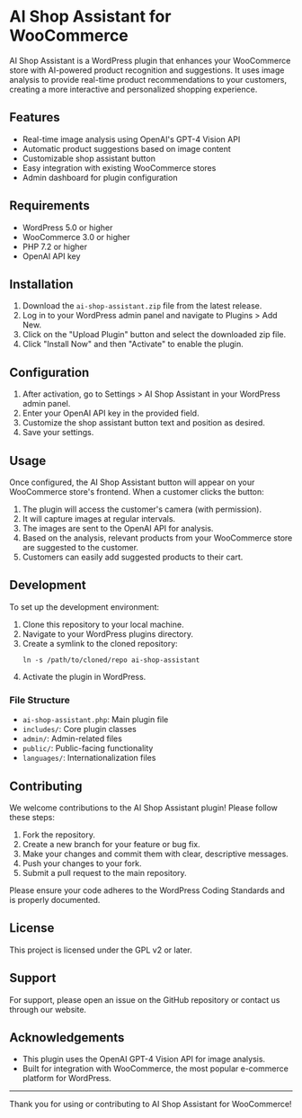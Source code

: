 # AI Shop Assistant for WooCommerce

AI Shop Assistant is a WordPress plugin that enhances your WooCommerce store with AI-powered product recognition and suggestions. It uses image analysis to provide real-time product recommendations to your customers, creating a more interactive and personalized shopping experience.

## Features

- Real-time image analysis using OpenAI's GPT-4 Vision API
- Automatic product suggestions based on image content
- Customizable shop assistant button
- Easy integration with existing WooCommerce stores
- Admin dashboard for plugin configuration

## Requirements

- WordPress 5.0 or higher
- WooCommerce 3.0 or higher
- PHP 7.2 or higher
- OpenAI API key

## Installation

1. Download the `ai-shop-assistant.zip` file from the latest release.
2. Log in to your WordPress admin panel and navigate to Plugins > Add New.
3. Click on the "Upload Plugin" button and select the downloaded zip file.
4. Click "Install Now" and then "Activate" to enable the plugin.

## Configuration

1. After activation, go to Settings > AI Shop Assistant in your WordPress admin panel.
2. Enter your OpenAI API key in the provided field.
3. Customize the shop assistant button text and position as desired.
4. Save your settings.

## Usage

Once configured, the AI Shop Assistant button will appear on your WooCommerce store's frontend. When a customer clicks the button:

1. The plugin will access the customer's camera (with permission).
2. It will capture images at regular intervals.
3. The images are sent to the OpenAI API for analysis.
4. Based on the analysis, relevant products from your WooCommerce store are suggested to the customer.
5. Customers can easily add suggested products to their cart.

## Development

To set up the development environment:

1. Clone this repository to your local machine.
2. Navigate to your WordPress plugins directory.
3. Create a symlink to the cloned repository:
   ```
   ln -s /path/to/cloned/repo ai-shop-assistant
   ```
4. Activate the plugin in WordPress.

### File Structure

- `ai-shop-assistant.php`: Main plugin file
- `includes/`: Core plugin classes
- `admin/`: Admin-related files
- `public/`: Public-facing functionality
- `languages/`: Internationalization files

## Contributing

We welcome contributions to the AI Shop Assistant plugin! Please follow these steps:

1. Fork the repository.
2. Create a new branch for your feature or bug fix.
3. Make your changes and commit them with clear, descriptive messages.
4. Push your changes to your fork.
5. Submit a pull request to the main repository.

Please ensure your code adheres to the WordPress Coding Standards and is properly documented.

## License

This project is licensed under the GPL v2 or later.

## Support

For support, please open an issue on the GitHub repository or contact us through our website.

## Acknowledgements

- This plugin uses the OpenAI GPT-4 Vision API for image analysis.
- Built for integration with WooCommerce, the most popular e-commerce platform for WordPress.

---

Thank you for using or contributing to AI Shop Assistant for WooCommerce!

